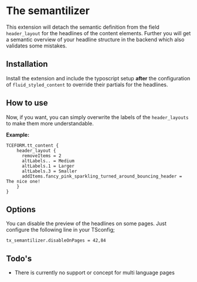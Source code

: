 # The semantilizer

This extension will detach the semantic definition from the field `header_layout` for the headlines of the content elements. Further you will get a semantic overview of your headline structure in the backend which also validates some mistakes.

## Installation

Install the extension and include the typoscript setup **after** the configuration of `fluid_styled_content` to override their partials for the headlines.

## How to use

Now, if you want, you can simply overwrite the labels of the `header_layouts` to make them more understandable.

**Example:**

```tsconfig
TCEFORM.tt_content {
    header_layout {
      removeItems = 2
      altLabels.. = Medium
      altLabels.1 = Larger
      altLabels.3 = Smaller
      addItems.fancy_pink_sparkling_turned_around_bouncing_header = The nice one!
    }
}
```


## Options 

You can disable the preview of the headlines on some pages. Just configure the following line in your TSconfig;

```
tx_semantilizer.disableOnPages = 42,84
```

## Todo's

* There is currently no support or concept for multi language pages
